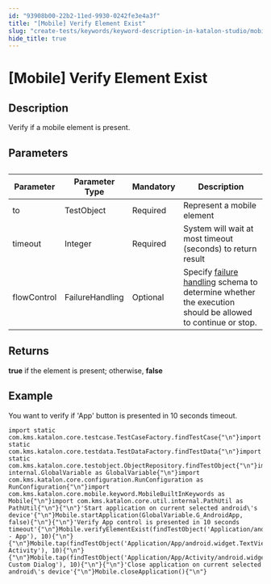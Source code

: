 ```yaml
---
id: "93908b00-22b2-11ed-9930-0242fe3e4a3f"
title: "[Mobile] Verify Element Exist"
slug: "create-tests/keywords/keyword-description-in-katalon-studio/mobile-keywords/mobile-verify-element-exist"
hide_title: true
---
```


# <a id="id_0" class="anchor_top_offset"/><a id="ariaid-title1" class="anchor_top_offset"/>[Mobile] Verify Element Exist


## <a id="id_0__id_1" class="anchor_top_offset"/>Description

              
<p xmlns="http://www.w3.org/1999/xhtml" className="p">Verify if a mobile element is present.</p> 
      

## <a id="id_0__id_2" class="anchor_top_offset"/>Parameters  

              
<table xmlns="http://www.w3.org/1999/xhtml" className="table anchor_top_offset" id="id_0__f89a0e81-0609-4452-a3a0-1cd8a3df991c"><caption /><thead className="thead"><tr className><th className="entry anchor_top_offset" id="id_0__f89a0e81-0609-4452-a3a0-1cd8a3df991c__entry__1">Parameter</th><th className="entry anchor_top_offset" id="id_0__f89a0e81-0609-4452-a3a0-1cd8a3df991c__entry__2">Parameter Type</th><th className="entry anchor_top_offset" id="id_0__f89a0e81-0609-4452-a3a0-1cd8a3df991c__entry__3">Mandatory</th><th className="entry anchor_top_offset" id="id_0__f89a0e81-0609-4452-a3a0-1cd8a3df991c__entry__4">Description</th></tr></thead><tbody className="tbody"><tr className><td className="entry" headers="id_0__f89a0e81-0609-4452-a3a0-1cd8a3df991c__entry__1 id_0__f89a0e81-0609-4452-a3a0-1cd8a3df991c__entry__2 id_0__f89a0e81-0609-4452-a3a0-1cd8a3df991c__entry__3 id_0__f89a0e81-0609-4452-a3a0-1cd8a3df991c__entry__4 ">to</td><td className="entry" headers="id_0__f89a0e81-0609-4452-a3a0-1cd8a3df991c__entry__1 id_0__f89a0e81-0609-4452-a3a0-1cd8a3df991c__entry__2 id_0__f89a0e81-0609-4452-a3a0-1cd8a3df991c__entry__3 id_0__f89a0e81-0609-4452-a3a0-1cd8a3df991c__entry__4 ">TestObject</td><td className="entry" headers="id_0__f89a0e81-0609-4452-a3a0-1cd8a3df991c__entry__1 id_0__f89a0e81-0609-4452-a3a0-1cd8a3df991c__entry__2 id_0__f89a0e81-0609-4452-a3a0-1cd8a3df991c__entry__3 id_0__f89a0e81-0609-4452-a3a0-1cd8a3df991c__entry__4 ">Required</td><td className="entry" headers="id_0__f89a0e81-0609-4452-a3a0-1cd8a3df991c__entry__1 id_0__f89a0e81-0609-4452-a3a0-1cd8a3df991c__entry__2 id_0__f89a0e81-0609-4452-a3a0-1cd8a3df991c__entry__3 id_0__f89a0e81-0609-4452-a3a0-1cd8a3df991c__entry__4 ">Represent a mobile element</td></tr><tr className><td className="entry" headers="id_0__f89a0e81-0609-4452-a3a0-1cd8a3df991c__entry__1 id_0__f89a0e81-0609-4452-a3a0-1cd8a3df991c__entry__2 id_0__f89a0e81-0609-4452-a3a0-1cd8a3df991c__entry__3 id_0__f89a0e81-0609-4452-a3a0-1cd8a3df991c__entry__4 ">timeout</td><td className="entry" headers="id_0__f89a0e81-0609-4452-a3a0-1cd8a3df991c__entry__1 id_0__f89a0e81-0609-4452-a3a0-1cd8a3df991c__entry__2 id_0__f89a0e81-0609-4452-a3a0-1cd8a3df991c__entry__3 id_0__f89a0e81-0609-4452-a3a0-1cd8a3df991c__entry__4 ">Integer</td><td className="entry" headers="id_0__f89a0e81-0609-4452-a3a0-1cd8a3df991c__entry__1 id_0__f89a0e81-0609-4452-a3a0-1cd8a3df991c__entry__2 id_0__f89a0e81-0609-4452-a3a0-1cd8a3df991c__entry__3 id_0__f89a0e81-0609-4452-a3a0-1cd8a3df991c__entry__4 ">Required</td><td className="entry" headers="id_0__f89a0e81-0609-4452-a3a0-1cd8a3df991c__entry__1 id_0__f89a0e81-0609-4452-a3a0-1cd8a3df991c__entry__2 id_0__f89a0e81-0609-4452-a3a0-1cd8a3df991c__entry__3 id_0__f89a0e81-0609-4452-a3a0-1cd8a3df991c__entry__4 ">System will wait at most timeout (seconds) to return         result</td></tr><tr className><td className="entry" headers="id_0__f89a0e81-0609-4452-a3a0-1cd8a3df991c__entry__1 id_0__f89a0e81-0609-4452-a3a0-1cd8a3df991c__entry__2 id_0__f89a0e81-0609-4452-a3a0-1cd8a3df991c__entry__3 id_0__f89a0e81-0609-4452-a3a0-1cd8a3df991c__entry__4 ">flowControl</td><td className="entry" headers="id_0__f89a0e81-0609-4452-a3a0-1cd8a3df991c__entry__1 id_0__f89a0e81-0609-4452-a3a0-1cd8a3df991c__entry__2 id_0__f89a0e81-0609-4452-a3a0-1cd8a3df991c__entry__3 id_0__f89a0e81-0609-4452-a3a0-1cd8a3df991c__entry__4 ">FailureHandling</td><td className="entry" headers="id_0__f89a0e81-0609-4452-a3a0-1cd8a3df991c__entry__1 id_0__f89a0e81-0609-4452-a3a0-1cd8a3df991c__entry__2 id_0__f89a0e81-0609-4452-a3a0-1cd8a3df991c__entry__3 id_0__f89a0e81-0609-4452-a3a0-1cd8a3df991c__entry__4 ">Optional</td><td className="entry" headers="id_0__f89a0e81-0609-4452-a3a0-1cd8a3df991c__entry__1 id_0__f89a0e81-0609-4452-a3a0-1cd8a3df991c__entry__2 id_0__f89a0e81-0609-4452-a3a0-1cd8a3df991c__entry__3 id_0__f89a0e81-0609-4452-a3a0-1cd8a3df991c__entry__4 ">Specify <a className="xref" href="/docs/maintain/configure-failure-handling-settings-in-katalon-studio">failure handling</a> schema to         determine whether the execution should be allowed to continue or         stop.</td></tr></tbody></table> 
      

## <a id="id_0__id_3" class="anchor_top_offset"/>Returns

              
<p xmlns="http://www.w3.org/1999/xhtml" className="p">   <strong className="ph b">true</strong> if the element is present; otherwise,   <strong className="ph b">false</strong> </p> 
      

## <a id="id_0__id_4" class="anchor_top_offset"/>Example

              
<p xmlns="http://www.w3.org/1999/xhtml" className="p">You want to verify if 'App' button is presented in 10 seconds   timeout.</p> 
              
<pre xmlns="http://www.w3.org/1999/xhtml" className="pre codeblock"><code>import static com.kms.katalon.core.testcase.TestCaseFactory.findTestCase{"\n"}import static com.kms.katalon.core.testdata.TestDataFactory.findTestData{"\n"}import static com.kms.katalon.core.testobject.ObjectRepository.findTestObject{"\n"}import internal.GlobalVariable as GlobalVariable{"\n"}import com.kms.katalon.core.configuration.RunConfiguration as RunConfiguration{"\n"}import com.kms.katalon.core.mobile.keyword.MobileBuiltInKeywords as Mobile{"\n"}import com.kms.katalon.core.util.internal.PathUtil as PathUtil{"\n"}{"\n"}'Start application on current selected android\'s device'{"\n"}Mobile.startApplication(GlobalVariable.G_AndroidApp, false){"\n"}{"\n"}'Verify App control is presented in 10 seconds timeout'{"\n"}Mobile.verifyElementExist(findTestObject('Application/android.widget.TextView - App'), 10){"\n"}{"\n"}Mobile.tap(findTestObject('Application/App/android.widget.TextView-Activity'), 10){"\n"}{"\n"}Mobile.tap(findTestObject('Application/App/Activity/android.widget.TextView-Custom Dialog'), 10){"\n"}{"\n"}'Close application on current selected android\'s device'{"\n"}Mobile.closeApplication(){"\n"}</code></pre> 
            
